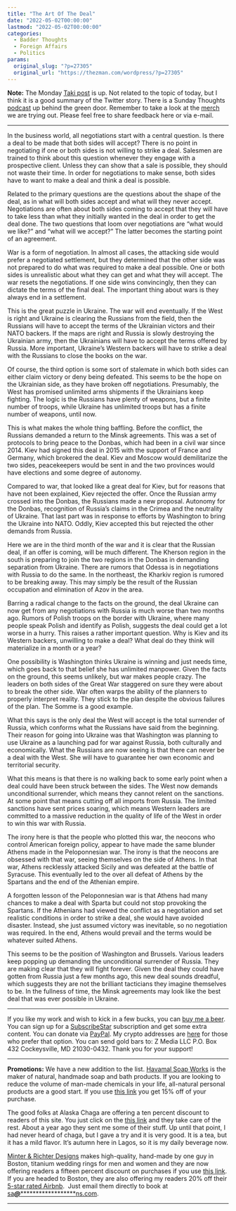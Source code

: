 ```yaml
---
title: "The Art Of The Deal"
date: "2022-05-02T00:00:00"
lastmod: "2022-05-02T00:00:00"
categories:
  - Badder Thoughts
  - Foreign Affairs
  - Politics
params:
  original_slug: "?p=27305"
  original_url: "https://thezman.com/wordpress/?p=27305"
---
```


**Note:** The Monday
<a href="https://www.takimag.com/article/the-death-of-free-speech/"
rel="noopener" target="_blank">Taki post</a> is up. Not related to the
topic of today, but I think it is a good summary of the Twitter story.
There is a Sunday Thoughts
<a href="https://www.subscribestar.com/posts/594653" rel="noopener"
target="_blank">podcast</a> up behind the green door. Remember to take a
look at the
<a href="https://libertasbella.com/collections/the-z-man" rel="noopener"
target="_blank">merch</a> we are trying out. Please feel free to share
feedback here or via e-mail.

------------------------------------------------------------------------

In the business world, all negotiations start with a central question.
Is there a deal to be made that both sides will accept? There is no
point in negotiating if one or both sides is not willing to strike a
deal. Salesmen are trained to think about this question whenever they
engage with a prospective client. Unless they can show that a sale is
possible, they should not waste their time. In order for negotiations to
make sense, both sides have to want to make a deal and think a deal is
possible.

Related to the primary questions are the questions about the shape of
the deal, as in what will both sides accept and what will they never
accept. Negotiations are often about both sides coming to accept that
they will have to take less than what they initially wanted in the deal
in order to get the deal done. The two questions that loom over
negotiations are “what would we like?” and “what will we accept?” The
latter becomes the starting point of an agreement.

War is a form of negotiation. In almost all cases, the attacking side
would prefer a negotiated settlement, but they determined that the other
side was not prepared to do what was required to make a deal possible.
One or both sides is unrealistic about what they can get and what they
will accept. The war resets the negotiations. If one side wins
convincingly, then they can dictate the terms of the final deal. The
important thing about wars is they always end in a settlement.

This is the great puzzle in Ukraine. The war will end eventually. If the
West is right and Ukraine is clearing the Russians from the field, then
the Russians will have to accept the terms of the Ukrainian victors and
their NATO backers. If the maps are right and Russia is slowly
destroying the Ukrainian army, then the Ukrainians will have to accept
the terms offered by Russia. More important, Ukraine’s Western backers
will have to strike a deal with the Russians to close the books on the
war.

Of course, the third option is some sort of stalemate in which both
sides can either claim victory or deny being defeated. This seems to be
the hope on the Ukrainian side, as they have broken off negotiations.
Presumably, the West has promised unlimited arms shipments if the
Ukrainians keep fighting. The logic is the Russians have plenty of
weapons, but a finite number of troops, while Ukraine has unlimited
troops but has a finite number of weapons, until now.

This is what makes the whole thing baffling. Before the conflict, the
Russians demanded a return to the Minsk agreements. This was a set of
protocols to bring peace to the Donbas, which had been in a civil war
since 2014. Kiev had signed this deal in 2015 with the support of France
and Germany, which brokered the deal. Kiev and Moscow would demilitarize
the two sides, peacekeepers would be sent in and the two provinces would
have elections and some degree of autonomy.

Compared to war, that looked like a great deal for Kiev, but for reasons
that have not been explained, Kiev rejected the offer. Once the Russian
army crossed into the Donbas, the Russians made a new proposal. Autonomy
for the Donbas, recognition of Russia’s claims in the Crimea and the
neutrality of Ukraine. That last part was in response to efforts by
Washington to bring the Ukraine into NATO. Oddly, Kiev accepted this but
rejected the other demands from Russia.

Here we are in the third month of the war and it is clear that the
Russian deal, if an offer is coming, will be much different. The Kherson
region in the south is preparing to join the two regions in the Donbas
in demanding separation from Ukraine. There are rumors that Odessa is in
negotiations with Russia to do the same. In the northeast, the Kharkiv
region is rumored to be breaking away. This may simply be the result of
the Russian occupation and elimination of Azov in the area.

Barring a radical change to the facts on the ground, the deal Ukraine
can now get from any negotiations with Russia is much worse than two
months ago. Rumors of Polish troops on the border with Ukraine, where
many people speak Polish and identify as Polish, suggests the deal could
get a lot worse in a hurry. This raises a rather important question. Why
is Kiev and its Western backers, unwilling to make a deal? What deal do
they think will materialize in a month or a year?

One possibility is Washington thinks Ukraine is winning and just needs
time, which goes back to that belief she has unlimited manpower. Given
the facts on the ground, this seems unlikely, but war makes people
crazy. The leaders on both sides of the Great War staggered on sure they
were about to break the other side. War often warps the ability of the
planners to properly interpret reality. They stick to the plan despite
the obvious failures of the plan. The Somme is a good example.

What this says is the only deal the West will accept is the total
surrender of Russia, which conforms what the Russians have said from the
beginning. Their reason for going into Ukraine was that Washington was
planning to use Ukraine as a launching pad for war against Russia, both
culturally and economically. What the Russians are now seeing is that
there can never be a deal with the West. She will have to guarantee her
own economic and territorial security.

What this means is that there is no walking back to some early point
when a deal could have been struck between the sides. The West now
demands unconditional surrender, which means they cannot relent on the
sanctions. At some point that means cutting off all imports from Russia.
The limited sanctions have sent prices soaring, which means Western
leaders are committed to a massive reduction in the quality of life of
the West in order to win this war with Russia.

The irony here is that the people who plotted this war, the neocons who
control American foreign policy, appear to have made the same blunder
Athens made in the Peloponnesian war. The irony is that the neocons are
obsessed with that war, seeing themselves on the side of Athens. In that
war, Athens recklessly attacked Sicily and was defeated at the battle of
Syracuse. This eventually led to the over all defeat of Athens by the
Spartans and the end of the Athenian empire.

A forgotten lesson of the Peloponnesian war is that Athens had many
chances to make a deal with Sparta but could not stop provoking the
Spartans. If the Athenians had viewed the conflict as a negotiation and
set realistic conditions in order to strike a deal, she would have
avoided disaster. Instead, she just assumed victory was inevitable, so
no negotiation was required. In the end, Athens would prevail and the
terms would be whatever suited Athens.

This seems to be the position of Washington and Brussels. Various
leaders keep popping up demanding the unconditional surrender of Russia.
They are making clear that they will fight forever. Given the deal they
could have gotten from Russia just a few months ago, this new deal
sounds dreadful, which suggests they are not the brilliant tacticians
they imagine themselves to be. In the fullness of time, the Minsk
agreements may look like the best deal that was ever possible in
Ukraine.

------------------------------------------------------------------------

If you like my work and wish to kick in a few bucks, you can
<a href="https://www.buymeacoffee.com/mujolulu" rel="noopener"
target="_blank">buy me a beer</a>. You can sign up for a
<a href="https://www.subscribestar.com/the-z-blog" rel="noopener"
target="_blank">SubscribeStar</a> subscription and get some extra
content. You can donate via <a
href="https://www.paypal.com/donate/?cmd=_s-xclick&amp;hosted_button_id=UDAS2Q8JYA6CN&amp;source=url"
rel="noopener" target="_blank">PayPal</a>. My crypto addresses are
<a href="https://thezman.com/wordpress/?page_id=22713" rel="noopener"
target="_blank">here</a> for those who prefer that option. You can send
gold bars to: Z Media LLC P.O. Box 432 Cockeysville, MD 21030-0432.
Thank you for your support!

------------------------------------------------------------------------

**Promotions:** We have a new addition to the list.
<a href="https://havamalsoapworks.com/" rel="noopener"
target="_blank">Havamal Soap Works</a> is the maker of natural, handmade
soap and bath products. If you are looking to reduce the volume of
man-made chemicals in your life, all-natural personal products are a
good start. If you use
<a href="https://havamalsoapworks.com/discount/ZMAN" rel="noopener"
target="_blank">this link</a> you get 15% off of your purchase.

The good folks at Alaska Chaga are offering a ten percent discount to
readers of this site. You just click on the
<a href="https://alaskachaga.us/discount/ZMAN" rel="noopener noreferrer"
target="_blank">this link</a> and they take care of the rest. About a
year ago they sent me some of their stuff. Up until that point, I had
never heard of chaga, but I gave a try and it is very good. It is a tea,
but it has a mild flavor. It’s autumn here in Lagos, so it is my daily
beverage now.

<a href="https://www.minterandrichterdesigns.com/"
rel="noreferrer nofollow noopener" target="_blank">Minter &amp; Richter
Designs</a> makes high-quality, hand-made by one guy in Boston, titanium
wedding rings for men and women and they are now offering readers a
fifteen percent discount on purchases if you use
<a href="https://www.minterandrichterdesigns.com/discount/ZMAN"
rel="noreferrer nofollow noopener" target="_blank">this link</a>.
<span class="highlight"><span class="colour"><span class="font"><span class="size">If
you are headed to Boston, they are also offering my readers 20% off
their <a
href="https://www.airbnb.com/users/7988017/listings?user_id=7988017&amp;s=3"
rel="noopener noreferrer" target="_blank">5-star rated Airbnb</a>.  Just
email them directly to book at
<a href="mailto:sa***@*********************ns.com"
data-original-string="d//9ssC1g4YLQYhJ53GXgQ==cb75zh1bSeYOASUkru8aH6gMgITF4slk3yl0s69QKHtveTyURt7BaLSFiPUFUqqjmhO"><span
class="apbct-email-encoder"
data-original-string="WEnDMLZ2+Y77y1/XXfRQyw==cb7yoP+l9j8QBHMPuKDsJthRfL/FjpaysEbfetaoeRNaqjk22QfTbOGckLyqocRts0F"
title="This contact has been encoded by Anti-Spam by CleanTalk. Click to decode. To finish the decoding make sure that JavaScript is enabled in your browser.">sa<span
class="apbct-blur">***</span>@<span
class="apbct-blur">*********************</span>ns.com</span></a>.</span></span></span></span>

------------------------------------------------------------------------
